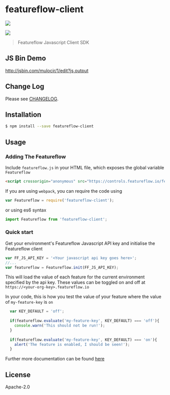 # featureflow-client

[![][npm-img]][npm-url]

[![][dependency-img]][dependency-url]

> Featureflow Javascript Client SDK

## JS Bin Demo

http://jsbin.com/mulocir/1/edit?js,output

## Change Log

Please see [CHANGELOG](https://github.com/featureflow/featureflow-javascript-sdk/blob/master/CHANGELOG.md).

## Installation

```bash
$ npm install --save featureflow-client
```

## Usage

### Adding The Featureflow

Include `featureflow.js` in your HTML file, which exposes the global variable `Featureflow`
```html
<script crossorigin="anonymous" src="https://controls.featureflow.io/featureflow.js"></script>
```

If you are using `webpack`, you can require the code using
```js
var Featureflow = require('featureflow-client');
```
or using es6 syntax
```js
import Featureflow from 'featureflow-client';
```

### Quick start

Get your environment's Featureflow Javascript API key and initialise the Featureflow client

```js
var FF_JS_API_KEY = '<Your javascript api key goes here>';
//...
var featureflow = Featureflow.init(FF_JS_API_KEY);
```

This will load the value of each feature for the current environment specified by the api key. These values can be toggled on and off at `https://<your-org-key>.featureflow.io` 

In your code, this is how you test the value of your feature where the value of `my-feature-key` is `on`

```js
  var KEY_DEFAULT = 'off';
  
  if(featureflow.evaluate('my-feature-key', KEY_DEFAULT) === 'off'){
  	console.warn('This should not be run!');
  }
  
  if(featureflow.evaluate('my-feature-key', KEY_DEFAULT) === 'on'){
  	alert('The feature is enabled, I should be seen!');
  }
```

Further more documentation can be found [here](http://docs.featureflow.io/docs)

## License

Apache-2.0

[npm-url]: https://nodei.co/npm/featureflow-client
[npm-img]: https://nodei.co/npm/featureflow-client.png

[dependency-url]: https://www.featureflow.io
[dependency-img]: https://www.featureflow.io/wp-content/uploads/2016/12/featureflow-web.png